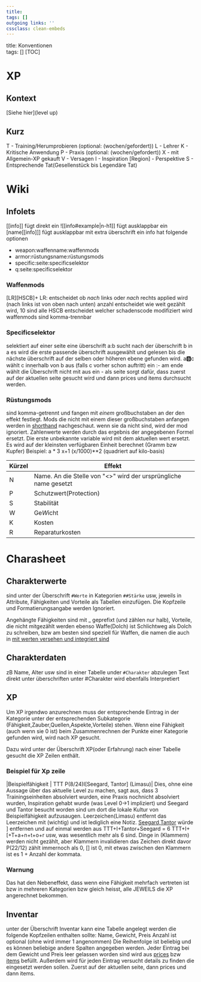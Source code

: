 ```yaml
---
title:   
tags: []
outgoing links: ''  
cssclass: clean-embeds
---
```



title: Konventionen  
tags: []
[TOC]
# XP
## Kontext
[Siehe hier](level up)
## Kurz
T - Training/Herumprobieren (optional: (wochen/gefordert))
L - Lehrer
K - Kritische Anwendung
P - Praxis (optional: (wochen/gefordert))
X - mit Allgemein-XP gekauft
V - Versagen
I - Inspiration
[Region] - Perspektive
S - Entsprechende Tat(Gesellenstück bis Legendäre Tat)

# Wiki
## Infolets
[[info]] fügt direkt ein
![[info#example|n-h1]] fügt ausklappbar ein
[name[[info]]] fügt ausklappbar mit extra überschrift ein
info hat folgende optionen

* weapon:waffenname:waffenmods
* armor:rüstungsname:rüstungsmods
* specific:seite:specificselektor
* q:seite:specificselektor

### Waffenmods
[LR]<Anzahl>[HSCB]+
LR: entscheidet ob *nach* links  oder *nach* rechts applied wird (nach links ist von oben nach unten)
anzahl entscheidet wie weit gezählt wird, 10 sind alle
HSCB entscheidet welcher schadenscode modifiziert wird
waffenmods sind komma-trennbar

### Specificselektor
selektiert auf einer seite eine überschrift a:b sucht nach der überschrift b in a
es wird die erste passende überschrift ausgewählt und gelesen bis die nächste überschrift auf der selben oder höheren ebene gefunden wird. a:b:c wählt c innerhalb von b aus (falls c vorher schon auftritt)
ein :- am ende wählt die Überschrift nicht mit aus
ein - als seite sorgt dafür, dass zuerst auf der aktuellen seite gesucht wird und dann prices und items durchsucht werden.

### Rüstungsmods
sind komma-getrennt und fangen mit *einem* großbuchstaben an der den effekt festlegt. Mods die nicht mit einem dieser großbuchstaben anfangen werden in [shorthand](shorthand) nachgeschaut. wenn sie da nicht sind, wird der mod ignoriert.
Zahlenwerte werden durch das ergebnis der angegebenen Formel ersetzt. Die erste unbekannte variable wird mit dem aktuellen wert ersetzt. Es wird auf der kleinsten verfügbaren Einheit berechnet (Gramm bzw Kupfer)
Beispiel: a * 3
x+1
(x/1000)**2 (quadriert auf kilo-basis)

|Kürzel|Effekt|
|---|---|
|N|Name. An die Stelle von "<>" wird der ursprüngliche name gesetzt|
|P|Schutzwert(Protection)|
|S|Stabilität|
|W|Ge*W*icht|
|K|Kosten|
|R|Reparaturkosten|

# Charasheet
## Charakterwerte 
sind unter der Überschrift `#Werte` in Kategorien `##Stärke` usw, jeweils in Attribute, Fähigkeiten und Vorteile als Tabellen einzufügen. Die Kopfzeile und Formatierungsangabe werden Ignoriert.

Angehängte Fähigkeiten sind mit _ geprefixt (und zählen nur halb), Vorteile, die nicht mitgezählt werden ebenso
Waffe(Dolch) ist Schlichtweg als Dolch zu schreiben, bzw am besten sind speziell für Waffen, die namen die auch in [mit werten versehen und integriert sind](weapons)

## Charakterdaten 
zB Name, Alter usw sind in einer Tabelle under `#Charakter` abzulegen
Text direkt unter überschriften unter #Charakter wird ebenfalls Interpretiert

## XP
Um XP irgendwo anzurechnen muss der entsprechende Eintrag in der Kategorie unter der entsprechenden Subkategorie (Fähigkeit,Zauber,Quellen,Aspekte,Vorteile) stehen.
Wenn eine Fähigkeit (auch wenn sie 0 ist) beim Zusammenrechnen der Punkte einer Kategorie gefunden wird, wird nach XP gesucht.

Dazu wird unter der Überschrift XP(oder Erfahrung) nach einer Tabelle gesucht die XP Zeilen enthält.

### Beispiel für Xp zeile
|Beispielfähigkeit | TTT P(8/24)I[Seegard, Tantor] (Limasu)|
Dies, ohne eine Aussage über das aktuelle Level zu machen, sagt aus, dass 3 Trainingseinheiten absolviert wurden, eine Praxis nochnicht absolviert wurden, Inspiration gehabt wurde (was Level 0->1 impliziert) und Seegard und Tantor besucht worden sind um dort die lokale Kultur von Beispielfähigkeit aufzusaugen. Leerzeichen(Limasu) entfernt das Leerzeichen mit (wichtig) und ist lediglich eine Notiz. [Seegard,Tantor](Limasu) würde ] entfernen und auf einmal werden aus TTT+I+Tantor+Seegard = 6 TTT+I+[+T+a+n+t+o+r usw, was wesentlich mehr als 6 sind.
Dinge in (Klammern) werden nicht gezählt, aber Klammern invalidieren das Zeichen direkt davor P(22/12) zählt immernoch als 0, [] ist 0, mit etwas zwischen den Klammern ist es 1 + Anzahl der kommata.

### Warnung
Das hat den Nebeneffekt, dass wenn eine Fähigkeit mehrfach vertreten ist bzw in mehreren Kategorien bzw gleich heisst, alle JEWEILS die XP angerechnet bekommen.

## Inventar

unter der Überschrift Inventar kann eine Tabelle angelegt werden die folgende Kopfzeilen enthalten sollte:
Name, Gewicht, Preis
Anzahl ist optional (ohne wird immer 1 angenommen)
Die Reihenfolge ist beliebig und es können beliebige andere Spalten angegeben werden.
Jeder Eintrag bei dem Gewicht und Preis leer gelassen worden sind wird aus [prices](prices) bzw [items](items) befüllt.
Außerdem wird für jeden Eintrag versucht details zu finden die eingesetzt werden sollen. Zuerst auf der aktuellen seite, dann prices und dann items.

